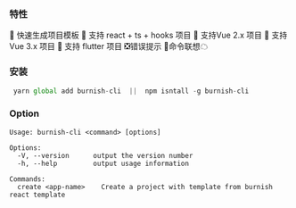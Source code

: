 ### 特性
  🌈 快速生成项目模板
  🌟 支持 react + ts + hooks 项目
  💫 支持Vue 2.x 项目
  💫 支持Vue 3.x 项目
  🌟 支持 flutter 项目
  ❎错误提示 
  🔗命令联想☁

### 安装

 ```js
  yarn global add burnish-cli  ||  npm isntall -g burnish-cli
 ```

### Option 

```
Usage: burnish-cli <command> [options]

Options:
  -V, --version      output the version number
  -h, --help         output usage information

Commands:
  create <app-name>    Create a project with template from burnish react template
```
